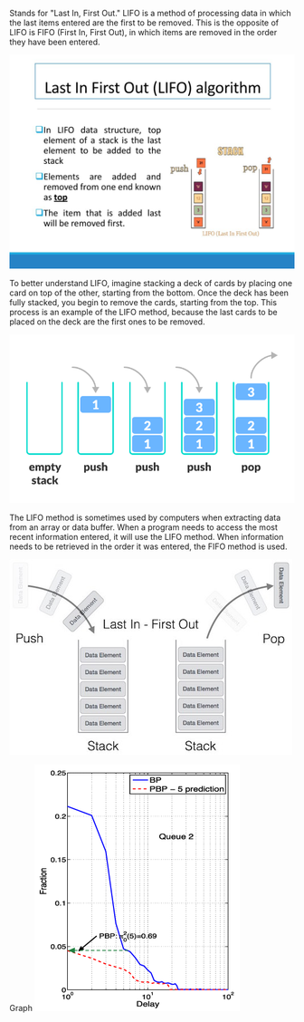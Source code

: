 Stands for "Last In, First Out." LIFO is a method of processing data in which the last items entered are the first to be removed. This is the opposite of LIFO is FIFO (First In, First Out), in which items are removed in the order they have been entered.

![image alt](https://github.com/AlexandrBerbat/Lab3OS/blob/main/lab3/res/1.jpg)

To better understand LIFO, imagine stacking a deck of cards by placing one card on top of the other, starting from the bottom. Once the deck has been fully stacked, you begin to remove the cards, starting from the top. This process is an example of the LIFO method, because the last cards to be placed on the deck are the first ones to be removed.

![image alt](https://github.com/AlexandrBerbat/Lab3OS/blob/main/lab3/res/3.png)

The LIFO method is sometimes used by computers when extracting data from an array or data buffer. When a program needs to access the most recent information entered, it will use the LIFO method. When information needs to be retrieved in the order it was entered, the FIFO method is used.

![image alt](https://github.com/AlexandrBerbat/Lab3OS/blob/main/lab3/res/4.jpg)

Graph
![image alt](https://github.com/AlexandrBerbat/Lab3OS/blob/main/lab3/res/2.png)

